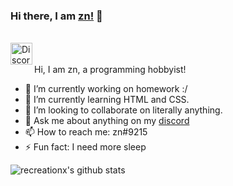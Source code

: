 ### Hi there, I am [zn!](https://recreationx.github.io/) 👋
<br/>
<a href="https://discord.gg/N4TNrud">
  <img align="left" alt=" Discord" width="35px" src="https://cdn.jsdelivr.net/npm/simple-icons@v3/icons/discord.svg" />
</a>
<br />
<br />
Hi, I am zn, a programming hobbyist!

- 🔭 I’m currently working on homework :/
- 🌱 I’m currently learning HTML and CSS.
- 👯 I’m looking to collaborate on literally anything.
- 💬 Ask me about anything on my [discord](https://discord.gg/N4TNrud)
- 📫 How to reach me: zn#9215
- ⚡ Fun fact: I need more sleep

![recreationx's github stats](https://github-readme-stats.vercel.app/api?username=recreationx&show_icons=true)
